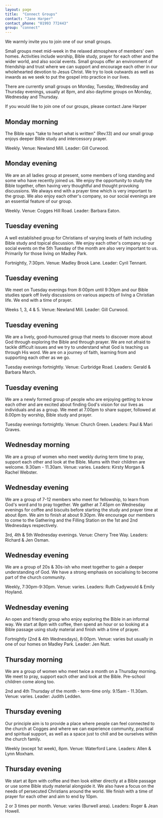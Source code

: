 ```yaml
---
layout: page
title:  "Connect Groups"
contact: "Jane Harper"
contact_phone: "01993 772443"
group: "connect"
---
```


We warmly invite you to join one of our small groups.

Small groups meet mid-week in the relaxed atmosphere of members' own homes. Activities include worship, Bible study, prayer for each other and the wider world, and also social events. Small groups offer an environment of friendship and trust where we can support and encourage each other in our wholehearted devotion to Jesus Christ. We try to look outwards as well as inwards as we seek to put the gospel into practice in our lives.

There are currently small groups on Monday, Tuesday, Wednesday and Thursday evenings, usually at 8pm, and also daytime groups on Monday, Wednesday and Thursday.

If you would like to join one of our groups, please contact Jane Harper

## Monday morning

The Bible says "take to heart what is written" (Rev.13) and our small group enjoys deeper Bible study and intercessory prayer.

Weekly. Venue: Newland Mill. Leader: Gill Curwood.

## Monday evening

We are an all ladies group at present, some members of long standing and some who have recently joined us. We enjoy the opportunity to study the Bible together, often having very thoughtful and thought provoking discussions. We always end with a prayer time which is very important to the group. We also enjoy each other's company, so our social evenings are an essential feature of our group.

Weekly. Venue: Cogges Hill Road. Leader: Barbara Eaton.

## Tuesday evening

A well established group for Christians of varying levels of faith including Bible study and topical discussion. We enjoy each other's company so our social events on the 5th Tuesday of the month are also very important to us. Primarily for those living on Madley Park.

Fortnightly, 7:30pm. Venue: Madley Brook Lane. Leader: Cyril Tennant.

## Tuesday evening

We meet on Tuesday evenings from 8:00pm until 9:30pm and our Bible studies spark off lively discussions on various aspects of living a Christian life. We end with a time of prayer.

Weeks 1, 3, 4 & 5. Venue: Newland Mill. Leader: Gill Curwood.

## Tuesday evening

We are a lively, good-humoured group that meets to discover more about God through exploring the Bible and through prayer. We are not afraid to tackle difficult issues and we try to understand what God is teaching us through His word. We are on a journey of faith, learning from and supporting each other as we go.

Tuesday evenings fortnightly. Venue: Curbridge Road. Leaders: Gerald & Barbara March.

## Tuesday evening

We are a newly formed group of people who are enjoying getting to know each other and are excited about finding God's vision for our lives as individuals and as a group. We meet at 7.00pm to share supper, followed at 8.00pm by worship, Bible study and prayer.

Tuesday evenings fortnightly. Venue: Church Green. Leaders: Paul & Mari Graves.


## Wednesday morning

We are a group of women who meet weekly during term time to pray, support each other and look at the Bible. Mums with their children are welcome. 9.30am - 11.30am. Venue: varies. Leaders: Kirsty Morgan & Rachel Webster.


## Wednesday evening

We are a group of 7-12 members who meet for fellowship, to learn from God's word and to pray together. We gather at 7.45pm on Wednesday evenings for coffee and biscuits before starting the study and prayer time at about 8pm. We aim to finish at about 9.30pm. We encourage our members to come to the Gathering and the Filling Station on the 1st and 2nd Wednesdays respectively.

3rd, 4th & 5th Wednesday evenings. Venue: Cherry Tree Way. Leaders: Richard & Jen Osman.


## Wednesday evening

We are a group of 20s & 30s-ish who meet together to gain a deeper understanding of God. We have a strong emphasis on socialising to become part of the church community.

Weekly, 7:30pm-9:30pm. Venue: varies. Leaders: Ruth Cadywould & Emily Hoyland.


## Wednesday evening

An open and friendly group who enjoy exploring the Bible in an informal way. We start at 8pm with coffee, then spend an hour or so looking at a Bible passage using study material and finish with a time of prayer.

Fortnightly (2nd & 4th Wednesdays), 8:00pm. Venue: varies but usually in one of our homes on Madley Park. Leader: Jen Nutt.


## Thursday morning

We are a group of women who meet twice a month on a Thursday morning. We meet to pray, support each other and look at the Bible. Pre-school children come along too.

2nd and 4th Thursday of the month - term-time only. 9.15am - 11.30am. Venue: varies. Leader: Judith Ledden.


## Thursday evening

Our principle aim is to provide a place where people can feel connected to the church at Cogges and where we can experience community, practical and spiritual support, as well as a space just to chill and be ourselves within the church family.

Weekly (except 1st week), 8pm. Venue: Waterford Lane. Leaders: Allen & Lynn Moxham.


## Thursday evening

We start at 8pm with coffee and then look either directly at a Bible passage or use some Bible study material alongside it. We also have a focus on the needs of persecuted Christians around the world. We finish with a time of prayer for each other and aim to end by 10pm.

2 or 3 times per month. Venue: varies (Burwell area). Leaders: Roger & Jean Howell.


